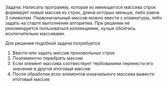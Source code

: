 Задача: Написать программу, которая из имеющегося массива строк формирует новый массив из строк,
длина которых меньше, либо равна 3 символам. Первоначальный массив можно ввести с клавиатуры,
либо задать на старте выполнения алгоритма. При решении не рекомендуется пользоваться коллекциями,
лучше обойтись исключительно массивами.

Для решения подобной задачи потребуется
1. Ввести или задать массив произвольных строк
2. Поэлементно перебрать массив 
3. Если элемент массива соотвествует тербованиям перенести его значение в другой итоговый массив
4. После обработки всех элементов изначального массива вывести итоговый массив
